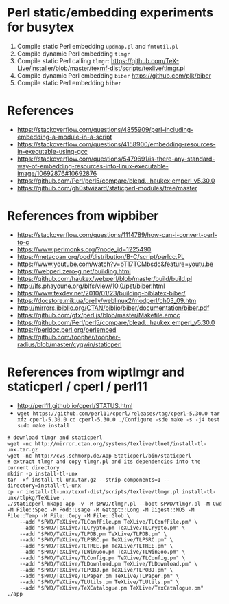 # Perl static/embedding experiments for busytex
1. Compile static Perl embedding `updmap.pl` and `fmtutil.pl`
2. Compile dynamic Perl embedding `tlmgr`
2. Compile static Perl calling `tlmgr`: https://github.com/TeX-Live/installer/blob/master/texmf-dist/scripts/texlive/tlmgr.pl
4. Compile dynamic Perl embedding `biber` https://github.com/plk/biber
5. Compile static Perl embedding `biber`

# References
- https://stackoverflow.com/questions/4855909/perl-including-embedding-a-module-in-a-script
- https://stackoverflow.com/questions/4158900/embedding-resources-in-executable-using-gcc
- https://stackoverflow.com/questions/5479691/is-there-any-standard-way-of-embedding-resources-into-linux-executable-image/10692876#10692876
- https://github.com/Perl/perl5/compare/blead...haukex:emperl_v5.30.0
- https://github.com/gh0stwizard/staticperl-modules/tree/master

# References from wipbiber
- https://stackoverflow.com/questions/1114789/how-can-i-convert-perl-to-c
- https://www.perlmonks.org/?node_id=1225490
- https://metacpan.org/pod/distribution/B-C/script/perlcc.PL
- https://www.youtube.com/watch?v=bT17TCMbsdc&feature=youtu.be
- https://webperl.zero-g.net/building.html
- https://github.com/haukex/webperl/blob/master/build/build.pl
- http://lfs.phayoune.org/blfs/view/10.0/pst/biber.html
- https://www.texdev.net/2010/01/23/building-biblatex-biber/
- https://docstore.mik.ua/orelly/weblinux2/modperl/ch03_09.htm
- http://mirrors.ibiblio.org/CTAN/biblio/biber/documentation/biber.pdf
- https://github.com/gfx/perl.js/blob/master/Makefile.emcc
- https://github.com/Perl/perl5/compare/blead...haukex:emperl_v5.30.0
- https://perldoc.perl.org/perlembed
- https://github.com/toopher/toopher-radius/blob/master/cygwin/staticperl

# References from wiptlmgr and staticperl / cperl / perl11
- http://perl11.github.io/cperl/STATUS.html
- `wget https://github.com/perl11/cperl/releases/tag/cperl-5.30.0 tar xfz cperl-5.30.0 cd cperl-5.30.0 ./Configure -sde make -s -j4 test sudo make install`

```shell
# download tlmgr and staticperl
wget -nc http://mirror.ctan.org/systems/texlive/tlnet/install-tl-unx.tar.gz
wget -nc http://cvs.schmorp.de/App-Staticperl/bin/staticperl
# extract tlmgr and copy tlmgr.pl and its dependencies into the current directory
mkdir -p install-tl-unx
tar -xf install-tl-unx.tar.gz --strip-components=1 --directory=install-tl-unx
cp -r install-tl-unx/texmf-dist/scripts/texlive/tlmgr.pl install-tl-unx/tlpkg/TeXLive .
./staticperl mkapp app -v -M $PWD/tlmgr.pl --boot $PWD/tlmgr.pl -M Cwd -M File::Spec -M Pod::Usage -M Getopt::Long -M Digest::MD5 -M File::Temp -M File::Copy -M File::Glob \
    --add "$PWD/TeXLive/TLConfFile.pm TeXLive/TLConfFile.pm" \
    --add "$PWD/TeXLive/TLCrypto.pm TeXLive/TLCrypto.pm" \
    --add "$PWD/TeXLive/TLPDB.pm TeXLive/TLPDB.pm" \
    --add "$PWD/TeXLive/TLPSRC.pm TeXLive/TLPSRC.pm" \
    --add "$PWD/TeXLive/TLTREE.pm TeXLive/TLTREE.pm" \
    --add "$PWD/TeXLive/TLWinGoo.pm TeXLive/TLWinGoo.pm" \
    --add "$PWD/TeXLive/TLConfig.pm TeXLive/TLConfig.pm" \
    --add "$PWD/TeXLive/TLDownload.pm TeXLive/TLDownload.pm" \
    --add "$PWD/TeXLive/TLPOBJ.pm TeXLive/TLPOBJ.pm" \
    --add "$PWD/TeXLive/TLPaper.pm TeXLive/TLPaper.pm" \
    --add "$PWD/TeXLive/TLUtils.pm TeXLive/TLUtils.pm" \
    --add "$PWD/TeXLive/TeXCatalogue.pm TeXLive/TexCatalogue.pm"
./app
``` 
